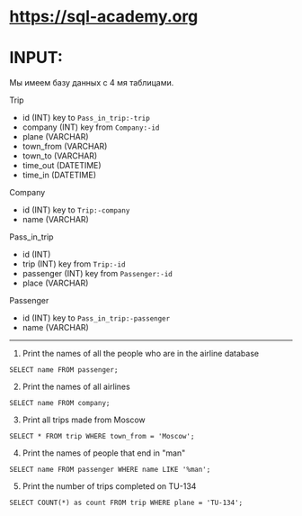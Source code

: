 # https://sql-academy.org

# INPUT:
Мы имеем базу данных с 4 мя таблицами. 

Trip
- id (INT) key to `Pass_in_trip:-trip`
- company (INT) key from `Company:-id`
- plane (VARCHAR) 
- town_from (VARCHAR)
- town_to (VARCHAR)
- time_out (DATETIME)
- time_in (DATETIME)

Company
- id (INT) key to `Trip:-company`
- name (VARCHAR)

Pass_in_trip
- id (INT)
- trip (INT) key from `Trip:-id`
- passenger (INT) key from `Passenger:-id`
- place (VARCHAR)

Passenger 
- id (INT) key to `Pass_in_trip:-passenger`
- name (VARCHAR)
*****************************************************
1) Print the names of all the people who are in the airline database
```
SELECT name FROM passenger;
```
2) Print the names of all airlines
```
SELECT name FROM company;
```
3) Print all trips made from Moscow
```
SELECT * FROM trip WHERE town_from = 'Moscow';
```
4) Print the names of people that end in "man"
```
SELECT name FROM passenger WHERE name LIKE '%man';
```
5) Print the number of trips completed on TU-134
```
SELECT COUNT(*) as count FROM trip WHERE plane = 'TU-134';
```
